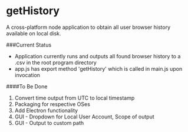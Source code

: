 # getHistory
A cross-platform node application to obtain all user browser history available on local disk. 

###Current Status
- Application currently runs and outputs all found browser history to a .csv in the root program directory
- app.js has export method 'getHistory' which is called in main.js upon invocation

####To Be Done
1. Convert time output from UTC to local timestamp
2. Packaging for respective OSes
3. Add Electron functionality
4. GUI - Dropdown for Local User Account, Scope of output
5. GUI - Output to custom path